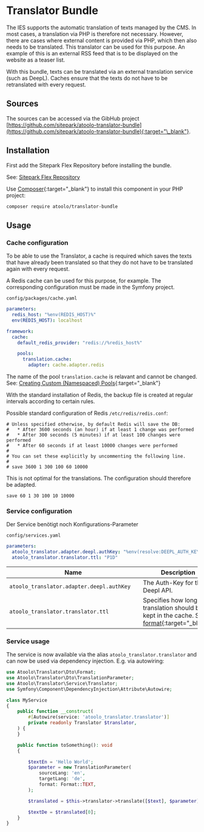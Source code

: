 # Translator Bundle

The IES supports the automatic translation of texts managed by the CMS. In most cases, a translation via PHP is therefore not necessary. However, there are cases where external content is provided via PHP, which then also needs to be translated. This translator can be used for this purpose. An example of this is an external RSS feed that is to be displayed on the website as a teaser list.

With this bundle, texts can be translated via an external translation service (such as DeepL).
Caches ensure that the texts do not have to be retranslated with every request.

## Sources

The sources can be accessed via the GibHub project [https://github.com/sitepark/atoolo-translator-bundle](https://github.com/sitepark/atoolo-translator-bundle){:target="\_blank"}.

## Installation

First add the Sitepark Flex Repository before installing the bundle.

See: [Sitepark Flex Repository](../symfony-flex-integration.md#sitepark-flex-repository)

Use [Composer](https://getcomposer.org/){:target="\_blank"} to install this component in your PHP project:

```sh
composer require atoolo/translator-bundle
```

## Usage

### Cache configuration

To be able to use the Translator, a cache is required which saves the texts that have already been translated so that they do not have to be translated again with every request.

A Redis cache can be used for this purpose, for example. The corresponding configuration must be made in the Symfony project.

`config/packages/cache.yaml`

```yaml
parameters:
  redis_host: "%env(REDIS_HOST)%"
  env(REDIS_HOST): localhost

framework:
  cache:
    default_redis_provider: "redis://%redis_host%"

    pools:
      translation.cache:
        adapter: cache.adapter.redis
```

The name of the pool `translation.cache` is relavant and cannot be changed. See: [Creating Custom (Namespaced) Pools](https://symfony.com/doc/current/cache.html#creating-custom-namespaced-pools){:target="\_blank"}

With the standard installation of Redis, the backup file is created at regular intervals according to certain rules.

Possible standard configuration of Redis `/etc/redis/redis.conf`:

```
# Unless specified otherwise, by default Redis will save the DB:
#   * After 3600 seconds (an hour) if at least 1 change was performed
#   * After 300 seconds (5 minutes) if at least 100 changes were performed
#   * After 60 seconds if at least 10000 changes were performed
#
# You can set these explicitly by uncommenting the following line.
#
# save 3600 1 300 100 60 10000
```

This is not optimal for the translations. The configuration should therefore be adapted.

```
save 60 1 30 100 10 10000
```

### Service configuration

Der Service benötigt noch Konfigurations-Parameter

`config/services.yaml`

```yaml
parameters:
  atoolo_translator.adapter.deepl.authKey: "%env(resolve:DEEPL_AUTH_KEY)%"
  atoolo_translator.translator.ttl: "P1D"
```

| <div style="width:21em">Name</div>        | Description                                                                                                                                             |
| ----------------------------------------- | ------------------------------------------------------------------------------------------------------------------------------------------------------- |
| `atoolo_translator.adapter.deepl.authKey` | The Auth-Key for the Deepl API.                                                                                                                         |
| `atoolo_translator.translator.ttl`        | Specifies how long the translation should be kept in the cache. See: [format](https://www.php.net/manual/de/dateinterval.format.php){:target="\_blank"} |

### Service usage

The service is now available via the alias `atoolo_translator.translator` and can now be used via dependency injection. E.g. via autowiring:

```php
use Atoolo\Translator\Dto\Format;
use Atoolo\Translator\Dto\TranslationParameter;
use Atoolo\Translator\Service\Translator;
use Symfony\Component\DependencyInjection\Attribute\Autowire;

class MyService
{
    public function __construct(
        #[Autowire(service: 'atoolo_translator.translator')]
        private readonly Translator $translator,
    ) {
    }

    public function toSomething(): void
    {

        $textEn = 'Hello World';
        $parameter = new TranslationParameter(
            sourceLang: 'en',
            targetLang: 'de',
            format: Format::TEXT,
        );

        $translated = $this->translator->translate([$text], $parameter);

        $textDe = $translated[0];
    }
}
```
